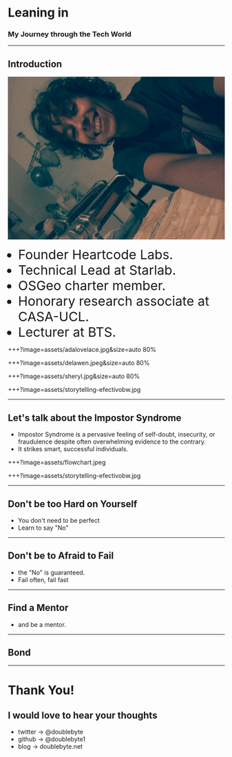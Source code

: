 # Leaning in
### My Journey through the Tech World
---

## Introduction
<!-- Who am I?-->
<div id="container">
  <div id="content">
    <img src="https://raw.githubusercontent.com/doublebyte1/keynotes/master/assets/pasta_fresca.jpg">
  </div>
  <div id="navbar">
    <ul>
       <li style="font-size:30px">Founder Heartcode Labs.</li>
       <li style="font-size:30px">Technical Lead at Starlab.</li>
       <li style="font-size:30px">OSGeo charter member.</li>
       <li style="font-size:30px">Honorary research associate at CASA-UCL.</li>
       <li style="font-size:30px">Lecturer at BTS.</li>
    </ul>
  </div>
</div>

+++?image=assets/adalovelace.jpg&size=auto 80%

+++?image=assets/delawen.jpeg&size=auto 80%

+++?image=assets/sheryl.jpg&size=auto 80%

+++?image=assets/storytelling-efectivobw.jpg

---
## Let's talk about the Impostor Syndrome

- Impostor Syndrome is a pervasive feeling of self-doubt, insecurity, or fraudulence despite often overwhelming evidence to the contrary.
- It strikes smart, successful individuals.

+++?image=assets/flowchart.jpeg

+++?image=assets/storytelling-efectivobw.jpg

---
## Don't be too Hard on Yourself

- You don't need to be perfect
- Learn to say "No"

---
## Don't be to Afraid to Fail

- the "No" is guaranteed.
- Fail often, fail fast

---
## Find a Mentor

- and be a mentor.

---
## Bond

---

# Thank You!
## I would love to hear your thoughts

* twitter -> @doublebyte
* github -> @doublebyte1
* blog -> doublebyte.net

